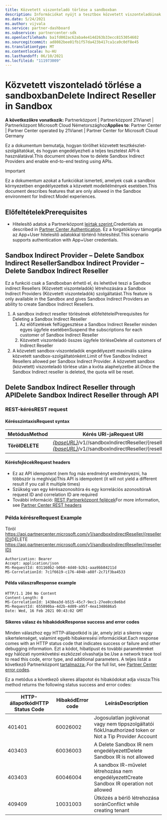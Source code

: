 ```yaml
---
title: Közvetett viszonteladó törlése a sandboxban
description: Információkat nyújt a tesztbox közvetett viszonteladóinak törlésével és a teljes tesztelés API-okkal való engedélyezésével kapcsolatban.
ms.date: 5/24/2021
ms.author: vijvala
ms.service: partner-dashboard
ms.subservice: partnercenter-sdk
ms.openlocfilehash: ba1fd002ac62aba4e414d263b33ecc8153054602
ms.sourcegitcommit: ad8082bee01fb1f57da423b417ca1ca9c0df8e45
ms.translationtype: MT
ms.contentlocale: hu-HU
ms.lasthandoff: 06/10/2021
ms.locfileid: "111973009"
---
```

# <a name="delete-indirect-reseller-in-sandbox"></a><span data-ttu-id="834b1-103">Közvetett viszonteladó törlése a sandboxban</span><span class="sxs-lookup"><span data-stu-id="834b1-103">Delete Indirect Reseller in Sandbox</span></span>

<span data-ttu-id="834b1-104">**A következőkre vonatkozik:** Partnerközpont | Partnerközpont 21Vianet | Partnerközpont Microsoft Cloud Németországhoz</span><span class="sxs-lookup"><span data-stu-id="834b1-104">**Applies to**: Partner Center | Partner Center operated by 21Vianet | Partner Center for Microsoft Cloud Germany</span></span>

<span data-ttu-id="834b1-105">Ez a dokumentum bemutatja, hogyan törölhet közvetett tesztkészlet-szolgáltatókat, és hogyan engedélyezheti a teljes tesztelést API-k használatával.</span><span class="sxs-lookup"><span data-stu-id="834b1-105">This document shows how to delete Sandbox Indirect Providers and enable end-to-end testing using APIs.</span></span>

> [!Important]
> <span data-ttu-id="834b1-106">Ez a dokumentum azokat a funkciókat ismerteti, amelyek csak a sandbox környezetben engedélyezettek a közvetett modellélmények esetében.</span><span class="sxs-lookup"><span data-stu-id="834b1-106">This document describes features that are only allowed in the Sandbox environment for Indirect Model experiences.</span></span>

## <a name="prerequisites"></a><span data-ttu-id="834b1-107">Előfeltételek</span><span class="sxs-lookup"><span data-stu-id="834b1-107">Prerequisites</span></span>

- <span data-ttu-id="834b1-108">Hitelesítő adatok a Partnerközpont [leírtak szerint.](partner-center-authentication.md)</span><span class="sxs-lookup"><span data-stu-id="834b1-108">Credentials as described in [Partner Center Authentication](partner-center-authentication.md).</span></span> <span data-ttu-id="834b1-109">Ez a forgatókönyv támogatja az App+User hitelesítő adatokkal történő hitelesítést.</span><span class="sxs-lookup"><span data-stu-id="834b1-109">This scenario supports authentication with App+User credentials.</span></span>

## <a name="sandbox-indirect-provider--delete-sandbox-indirect-reseller"></a><span data-ttu-id="834b1-110">Sandbox Indirect Provider – Delete Sandbox Indirect Reseller</span><span class="sxs-lookup"><span data-stu-id="834b1-110">Sandbox Indirect Provider – Delete Sandbox Indirect Reseller</span></span> 

<span data-ttu-id="834b1-111">Ez a funkció csak a Sandboxban érhető el, és lehetővé teszi a Sandbox indirect Resellers (Közvetett viszonteladók) létrehozására a Sandbox Indirect Providers (Közvetett viszonteladók) szolgáltatást.</span><span class="sxs-lookup"><span data-stu-id="834b1-111">This feature is only available in the Sandbox and gives Sandbox Indirect Providers an ability to create Sandbox Indirect Resellers.</span></span>

1. <span data-ttu-id="834b1-112">A sandbox indirect reseller törlésének előfeltételei</span><span class="sxs-lookup"><span data-stu-id="834b1-112">Prerequisites for Deleting a Sandbox Indirect Reseller</span></span>
    1. <span data-ttu-id="834b1-113">Az előfizetések felfüggesztése a Sandbox Indirect Reseller minden egyes ügyfele esetében</span><span class="sxs-lookup"><span data-stu-id="834b1-113">Suspend the subscriptions for each customer of Sandbox Indirect Reseller</span></span>
    2. <span data-ttu-id="834b1-114">Közvetett viszonteladó összes ügyfele törlése</span><span class="sxs-lookup"><span data-stu-id="834b1-114">Delete all customers of Indirect Reseller</span></span>
2. <span data-ttu-id="834b1-115">A közvetett sandbox-viszonteladók engedélyezett maximális száma közvetett sandbox-szolgáltatónként.</span><span class="sxs-lookup"><span data-stu-id="834b1-115">Limit of five Sandbox Indirect Resellers allowed per Sandbox Indirect Provider.</span></span> <span data-ttu-id="834b1-116">A közvetett sandbox (közvetett) viszonteladó törlése után a kvóta alaphelyzetbe áll.</span><span class="sxs-lookup"><span data-stu-id="834b1-116">Once the Sandbox Indirect reseller is deleted, the quota will be reset.</span></span>

## <a name="delete-sandbox-indirect-reseller-through-api"></a><span data-ttu-id="834b1-117">Delete Sandbox Indirect Reseller through API</span><span class="sxs-lookup"><span data-stu-id="834b1-117">Delete Sandbox Indirect Reseller through API</span></span>

### <a name="rest-request"></a><span data-ttu-id="834b1-118">REST-kérés</span><span class="sxs-lookup"><span data-stu-id="834b1-118">REST request</span></span>

#### <a name="request-syntax"></a><span data-ttu-id="834b1-119">Kérésszintaxis</span><span class="sxs-lookup"><span data-stu-id="834b1-119">Request syntax</span></span>

| <span data-ttu-id="834b1-120">Metódus</span><span class="sxs-lookup"><span data-stu-id="834b1-120">Method</span></span> | <span data-ttu-id="834b1-121">Kérés URI-ja</span><span class="sxs-lookup"><span data-stu-id="834b1-121">Request URI</span></span>                                                                             |
|------------|-------------------------------------------------------------------------------------|
| <span data-ttu-id="834b1-122">**Töröl**</span><span class="sxs-lookup"><span data-stu-id="834b1-122">**DELETE**</span></span> | <span data-ttu-id="834b1-123">[*{baseURL}*](partner-center-rest-urls.md)/v1//sandboxIndirectReseller/{resellerId}</span><span class="sxs-lookup"><span data-stu-id="834b1-123">[*{baseURL}*](partner-center-rest-urls.md)/v1//sandboxIndirectReseller/{resellerId}</span></span> |

#### <a name="request-headers"></a><span data-ttu-id="834b1-124">Kérésfejlécek</span><span class="sxs-lookup"><span data-stu-id="834b1-124">Request headers</span></span>

- <span data-ttu-id="834b1-125">Ez az API idempotent (nem fog más eredményt eredményezni, ha többször is meghívja)</span><span class="sxs-lookup"><span data-stu-id="834b1-125">This API is idempotent (it will not yield a different result if you call it multiple times)</span></span>
- <span data-ttu-id="834b1-126">Szükség van egy kérésazonosítóra és egy korrelációs azonosítóra</span><span class="sxs-lookup"><span data-stu-id="834b1-126">A request ID and correlation ID are required</span></span>
- <span data-ttu-id="834b1-127">További információ: [REST Partnerközpont fejlécek](headers.md)</span><span class="sxs-lookup"><span data-stu-id="834b1-127">For more information, see [Partner Center REST headers](headers.md)</span></span>

### <a name="request-example"></a><span data-ttu-id="834b1-128">Példa kérésre</span><span class="sxs-lookup"><span data-stu-id="834b1-128">Request Example</span></span>

<span data-ttu-id="834b1-129">Töröl https://api.partnercenter.microsoft.com/v1/sandboxIndirectReseller/{resellerID}</span><span class="sxs-lookup"><span data-stu-id="834b1-129">DELETE https://api.partnercenter.microsoft.com/v1/sandboxIndirectReseller/{resellerID}</span></span>

```http
Authorization: Bearer
Accept: application/json
MS-RequestId: 031160b2-b0b0-4d40-b2b1-aaa9bb84211d
MS-CorrelationId: 7c1f6619-c176-4040-a88f-2c71f3ba4533
```

####  <a name="response-example"></a><span data-ttu-id="834b1-130">Példa válaszra</span><span class="sxs-lookup"><span data-stu-id="834b1-130">Response example</span></span>

```http
HTTP/1.1 204 No Content
Content-Length: 0
MS-CorrelationId: 1438ea3d-b515-45c7-9ec1-27ee0cc8e6bd
MS-RequestId: 655890ba-4d2b-4d09-a95f-4ea1348686a5
Date: Wed, 16 Feb 2021 00:43:02 GMT
```

#### <a name="response-success-and-error-codes"></a><span data-ttu-id="834b1-131">Sikeres válasz és hibakódok</span><span class="sxs-lookup"><span data-stu-id="834b1-131">Response success and error codes</span></span>

<span data-ttu-id="834b1-132">Minden válaszhoz egy HTTP-állapotkód is jár, amely jelzi a sikeres vagy sikertelenséget, valamint egyéb hibakeresési információkat.</span><span class="sxs-lookup"><span data-stu-id="834b1-132">Each response comes with an HTTP status code that indicates success or failure and other debugging information.</span></span> <span data-ttu-id="834b1-133">Ezt a kódot, hibatípust és további paramétereket egy hálózati nyomkövetési eszközzel olvashatja be.</span><span class="sxs-lookup"><span data-stu-id="834b1-133">Use a network trace tool to read this code, error type, and additional parameters.</span></span> <span data-ttu-id="834b1-134">A teljes listát a következő Partnerközpont [tartalmazza:](error-codes.md).</span><span class="sxs-lookup"><span data-stu-id="834b1-134">For the full list, see [Partner Center error codes](error-codes.md).</span></span>

<span data-ttu-id="834b1-135">Ez a metódus a következő sikeres állapotot és hibakódokat adja vissza:</span><span class="sxs-lookup"><span data-stu-id="834b1-135">This method returns the following status success and error codes:</span></span>

| <span data-ttu-id="834b1-136">HTTP-állapotkód</span><span class="sxs-lookup"><span data-stu-id="834b1-136">HTTP Status Code</span></span>                     | <span data-ttu-id="834b1-137">Hibakód</span><span class="sxs-lookup"><span data-stu-id="834b1-137">Error code</span></span>     | <span data-ttu-id="834b1-138">Leírás</span><span class="sxs-lookup"><span data-stu-id="834b1-138">Description</span></span>                                      |
|--------------------------------------|----------------|--------------------------------------------------|
| <span data-ttu-id="834b1-139">401</span><span class="sxs-lookup"><span data-stu-id="834b1-139">401</span></span>                                  | <span data-ttu-id="834b1-140">6002</span><span class="sxs-lookup"><span data-stu-id="834b1-140">6002</span></span>           | <span data-ttu-id="834b1-141">Jogosulatlan jogkivonat vagy nem tippszolgáltatói fiók</span><span class="sxs-lookup"><span data-stu-id="834b1-141">Unauthorized token or Not a Tip Provider Account</span></span> |
| <span data-ttu-id="834b1-142">403</span><span class="sxs-lookup"><span data-stu-id="834b1-142">403</span></span>                                  | <span data-ttu-id="834b1-143">6003</span><span class="sxs-lookup"><span data-stu-id="834b1-143">6003</span></span>           | <span data-ttu-id="834b1-144">A Delete Sandbox IR nem engedélyezett</span><span class="sxs-lookup"><span data-stu-id="834b1-144">Delete Sandbox IR is not allowed</span></span>                 |
| <span data-ttu-id="834b1-145">403</span><span class="sxs-lookup"><span data-stu-id="834b1-145">403</span></span>                                  | <span data-ttu-id="834b1-146">6004</span><span class="sxs-lookup"><span data-stu-id="834b1-146">6004</span></span>           | <span data-ttu-id="834b1-147">A sandbox IR-művelet létrehozása nem engedélyezett</span><span class="sxs-lookup"><span data-stu-id="834b1-147">Create Sandbox IR operation not allowed</span></span>          |
| <span data-ttu-id="834b1-148">409</span><span class="sxs-lookup"><span data-stu-id="834b1-148">409</span></span>                                  | <span data-ttu-id="834b1-149">1003</span><span class="sxs-lookup"><span data-stu-id="834b1-149">1003</span></span>           | <span data-ttu-id="834b1-150">Ütközés a bérlő létrehozása során</span><span class="sxs-lookup"><span data-stu-id="834b1-150">Conflict while creating tenant</span></span>                   |
